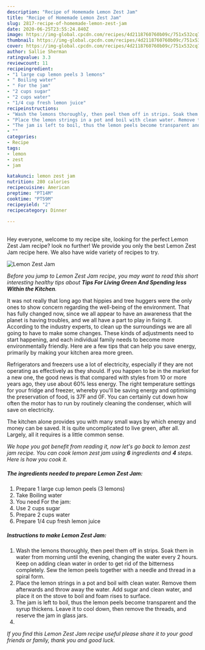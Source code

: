 ```yaml
---
description: "Recipe of Homemade Lemon Zest Jam"
title: "Recipe of Homemade Lemon Zest Jam"
slug: 2817-recipe-of-homemade-lemon-zest-jam
date: 2020-06-25T23:55:24.840Z
image: https://img-global.cpcdn.com/recipes/4d2118760760b09c/751x532cq70/lemon-zest-jam-recipe-main-photo.jpg
thumbnail: https://img-global.cpcdn.com/recipes/4d2118760760b09c/751x532cq70/lemon-zest-jam-recipe-main-photo.jpg
cover: https://img-global.cpcdn.com/recipes/4d2118760760b09c/751x532cq70/lemon-zest-jam-recipe-main-photo.jpg
author: Sallie Sherman
ratingvalue: 3.3
reviewcount: 11
recipeingredient:
- "1 large cup lemon peels 3 lemons"
- " Boiling water"
- " For the jam"
- "2 cups sugar"
- "2 cups water"
- "1/4 cup fresh lemon juice"
recipeinstructions:
- "Wash the lemons thoroughly, then peel them off in strips. Soak them in water from morning until the evening, changing the water every 2 hours. Keep on adding clean water in order to get rid of the bitterness completely. Sew the lemon peels together with a needle and thread in a spiral form."
- "Place the lemon strings in a pot and boil with clean water. Remove them afterwards and throw away the water. Add sugar and clean water, and place it on the stove to boil and foam rises to surface."
- "The jam is left to boil, thus the lemon peels become transparent and the syrup thickens. Leave it to cool down, then remove the threads, and reserve the jam in glass jars."
- ""
categories:
- Recipe
tags:
- lemon
- zest
- jam

katakunci: lemon zest jam 
nutrition: 280 calories
recipecuisine: American
preptime: "PT14M"
cooktime: "PT59M"
recipeyield: "2"
recipecategory: Dinner

---
```

<br>
Hey everyone, welcome to my recipe site, looking for the perfect Lemon Zest Jam recipe? look no further! We provide you only the best Lemon Zest Jam recipe here. We also have wide variety of recipes to try.
<br>


![Lemon Zest Jam](https://img-global.cpcdn.com/recipes/4d2118760760b09c/751x532cq70/lemon-zest-jam-recipe-main-photo.jpg)

<i>Before you jump to Lemon Zest Jam recipe, you may want to read this short interesting healthy tips about 
<strong>Tips For Living Green And Spending less Within the Kitchen</strong>.</i>
</br>

It was not really that long ago that hippies and tree huggers were the only ones to show concern regarding the well-being of the environment. That has fully changed now, since we all appear to have an awareness that the planet is having troubles, and we all have a part to play in fixing it. According to the industry experts, to clean up the surroundings we are all going to have to make some changes. These kinds of adjustments need to start happening, and each individual family needs to become more environmentally friendly. Here are a few tips that can help you save energy, primarily by making your kitchen area more green.

Refrigerators and freezers use a lot of electricity, especially if they are not operating as effectively as they should. If you happen to be in the market for a new one, the good news is that compared with styles from 10 or more years ago, they use about 60% less energy. The right temperature settings for your fridge and freezer, whereby you'll be saving energy and optimising the preservation of food, is 37F and 0F. You can certainly cut down how often the motor has to run by routinely cleaning the condenser, which will save on electricity.

The kitchen alone provides you with many small ways by which energy and money can be saved. It is quite uncomplicated to live green, after all. Largely, all it requires is a little common sense.


<i>We hope you got benefit from reading it, now let's go back to lemon zest jam recipe. You can cook lemon zest jam using <strong>6</strong> ingredients and <strong>4</strong> steps. Here is how you cook it.
</i>

##### The ingredients needed to prepare Lemon Zest Jam:

1. Prepare 1 large cup lemon peels (3 lemons)
1. Take  Boiling water
1. You need  For the jam:
1. Use 2 cups sugar
1. Prepare 2 cups water
1. Prepare 1/4 cup fresh lemon juice


##### Instructions to make Lemon Zest Jam:

1. Wash the lemons thoroughly, then peel them off in strips. Soak them in water from morning until the evening, changing the water every 2 hours. Keep on adding clean water in order to get rid of the bitterness completely. Sew the lemon peels together with a needle and thread in a spiral form.
1. Place the lemon strings in a pot and boil with clean water. Remove them afterwards and throw away the water. Add sugar and clean water, and place it on the stove to boil and foam rises to surface.
1. The jam is left to boil, thus the lemon peels become transparent and the syrup thickens. Leave it to cool down, then remove the threads, and reserve the jam in glass jars.
1. 


<i>If you find this Lemon Zest Jam recipe useful please share it to your good friends or family, thank you and good luck.</i>
